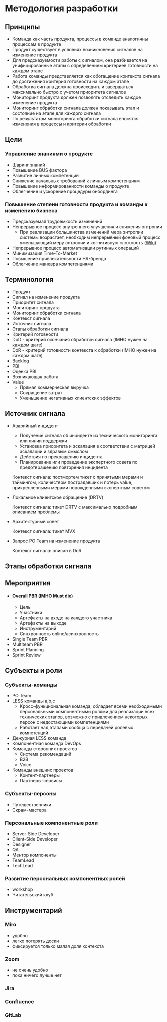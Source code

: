 # Методология разработки
## Принципы
- Команда как часть продукта, процессы в команде аналогичны процессам в продукте
- Продукт существует в условиях возникновения сигналов на изменение продукта
- Для предсказуемости работы с сигналом, она разбивается на унифицированные этапы с определением критериев готовности на каждом этапе
- Работа команды представляется как обогащение контекста сигнала до достижения критерия готовности на каждом этапе
- Обработка сигнала должна происходить и завершаться максимально быстро с учетом приоритета сигналов
- Мониторинг продукта должен позволять отследить каждое изменение продукта
- Мониторинг обработки сигнала должен показывать этап и состояние на этапе для каждого сигнала
- По результатам мониторинга обработки сигнала вносятся изменения в процессы и критерии обработки
## Цели
### Управление знаниями о продукте
- Шаринг знаний
- Повышение BUS фактора
- Развитие личных компетенций
- Снижение начальных требований к личным компетенциям
- Повышение информированности команды о продукте 
- Облегчение и ускорение процедуры онбординга
### Повышение степени готовности продукта и команды к изменению бизнеса
- Предсказуемая трудоемкость изменений
- Непрерывное процесс внутреннего улучшения и снижения энтропии
  * При реализации большинства изменений мера энтропии системы возрастает, необходим непрерывный фоновый процесс уменьшающий меру энтропии и когнитивную сложность ([Wiki](https://ru.wikipedia.org/wiki/%D0%AD%D0%BD%D1%82%D1%80%D0%BE%D0%BF%D0%B8%D1%8F#%D0%92_%D1%82%D0%B5%D0%BE%D1%80%D0%B8%D0%B8_%D0%B8%D0%BD%D1%84%D0%BE%D1%80%D0%BC%D0%B0%D1%86%D0%B8%D0%B8))
- Непрерывное процесс автоматизации рутинных операций
- Минимизация Time-To-Market
- Повышение привлекательности HR-бренда
- Облегчение маневра компетенциями
## Терминология
- Продукт
- Сигнал на изменение продукта
- Приоритет сигнала
- Мониторинг продукта
- Мониторинг обработки сигнала 
- Контекст сигнала
- Источник сигнала
- Этапы обработки сигнала
- Критерий готовности
- DoD - критерий окончания обработки сигнала (IMHO нужен на каждом шаге)
- DoR - критерий готовности контекста к обработки (IMHO нужен на каждом шаге) 
- Backlog
- PBI
- Оценка PBI
- Возникающая работа
- Value
    * Прямая коммерческая выручка
    * Сокращение затрат
    * Уменьшение негативных клиентских эффектов 
## Источник сигнала
- Аварийный инцидент
    * Получение сигнала об инциденте из технического мониторинга или линии поддержки
    * Установка приоритета и эскалация в соответствии с матрицей эскалации и здравым смыслом
    * Действия по прекращению инцидента
    * Планирование или проведение экспертного совета по предотвращению повторения инцидента
    
    Контекст сигнала: постмортем тикет c принятыми мерами и таймингом, количеством пострадавших и потерь value, прикрепленными мерами порожденными экспертным советом
- Локальное клиентское обращение (DRTV)

    Контекст сигнала: тикет DRTV с максимально подробным описанием проблемы
- Архитектурный совет

    Контекст сигнала: тикет MVX
- Запрос PO Team на изменение продукта

    Контекст сигнала: описан в DoR
## Этапы обработки сигнала
## Мероприятия
- #### Overall PBR (IMHO Must die)
    * Цель
    * Участники
    * Артефакты на входе на каждого участника
    * Артефакты на выходе
    * Инструментарий
    * Синхронность online/асинхронность
- Single Team PBR
- Multiteam PBR 
- Sprint Planning
- Sprint Review
## Субъекты и роли
### Субъекты-команды
- PO Team
- LESS команды a,b,c
    * Кросс-функциональная команда, обладает всеми необходимыми персональными компонентными ролями для рeализации всех технических этапов, возможно с привлечением некоторых персон с недостающими компетенциями
    * Работает над этапами сообща с передачей ролевых компетенций
- Дежурная LESS команда
- Компонентная команда DevOps
- Команды сторонних проектов
    * Система рекомендаций
    * B2B
    * Voice
- Команды внешних проектов
    * Контент-партнеры
    * Партнеры-сервисы
### Субъекты-персоны
- Путешественники
- Скрам-мастера
### Персональные компонентные роли
- Server-Side Developer
- Client-Side Developer
- Designer
- QA
- Ментор компоненты
- TeamLead
- TechLead
### Развитие персональных компонентных ролей
- workshop
- Читательский клуб
## Инструментарий
### Miro 
- удобно
- легко потерять доски
- фиксируется только малая доля контекста
### Zoom 
- не очень удобно
- пока ничего лучше нет
### Jira 
### Confluence
### GitLab